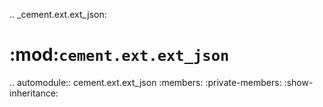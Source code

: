 .. _cement.ext.ext_json:

:mod:`cement.ext.ext_json`
==============================================================================

.. automodule:: cement.ext.ext_json
    :members:
    :private-members:
    :show-inheritance:

